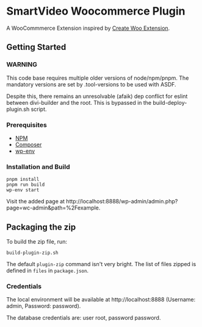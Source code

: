 # SmartVideo Woocommerce Plugin

A WooCommmerce Extension inspired by [Create Woo Extension](https://github.com/woocommerce/woocommerce/blob/trunk/packages/js/create-woo-extension/README.md).

## Getting Started

### WARNING

This code base requires multiple older versions of node/npm/pnpm. The mandatory versions are set by .tool-versions
to be used with ASDF.

Despite this, there remains an unresolvable (afaik) dep conflict for eslint between divi-builder and the root.
This is bypassed in the build-deploy-plugin.sh script.

### Prerequisites

-   [NPM](https://www.npmjs.com/)
-   [Composer](https://getcomposer.org/download/)
-   [wp-env](https://developer.wordpress.org/block-editor/reference-guides/packages/packages-env/)

### Installation and Build

```
pnpm install
pnpm run build
wp-env start
```

Visit the added page at http://localhost:8888/wp-admin/admin.php?page=wc-admin&path=%2Fexample.

## Packaging the zip

To build the zip file, run:

```
build-plugin-zip.sh
```

The default `plugin-zip` command isn't very bright. The list of files zipped is defined in `files` in `package.json`.


### Credentials

The local environment will be available at http://localhost:8888 (Username: admin, Password: password).

The database credentials are: user root, password password. 
